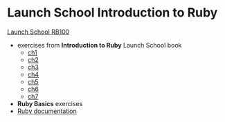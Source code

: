# Launch School Introduction to Ruby

[Launch School RB100](https://launchschool.com/books/ruby)

- exercises from **Introduction to Ruby** Launch School book
  - [ch1](./ch1-basics)
  - [ch2](./ch2-basics)
  - [ch3](./ch3-basics)
  - [ch4](./ch4-basics)
  - [ch5](./ch5-basics)
  - [ch6](./ch6-basics)
  - [ch7](./ch7-basics)
- **Ruby Basics** exercises
- [Ruby documentation](https://ruby-doc.org)
